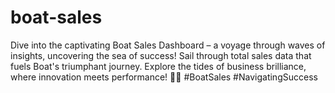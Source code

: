 # boat-sales
Dive into the captivating Boat Sales Dashboard – a voyage through waves of insights, uncovering the sea of success! Sail through total sales data that fuels Boat's triumphant journey. Explore the tides of business brilliance, where innovation meets performance! 🌊⛵ #BoatSales #NavigatingSuccess
